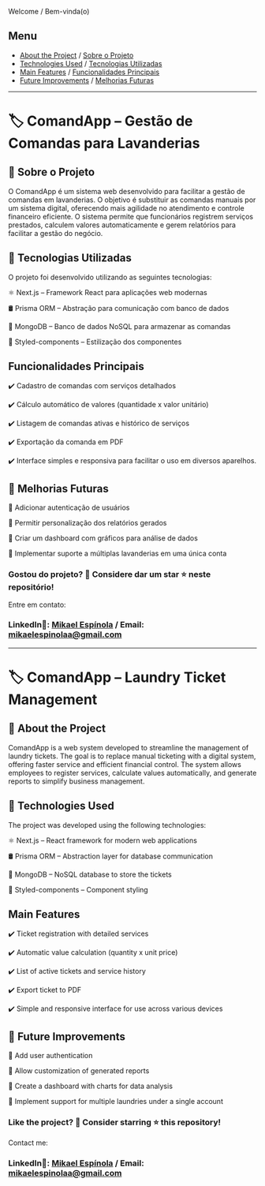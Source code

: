 Welcome / Bem-vinda(o)

## Menu

- [About the Project](#-about-the-project) / [Sobre o Projeto](#-sobre-o-projeto)
- [Technologies Used](#-technologies-used) / [Tecnologias Utilizadas](#-tecnologias-utilizadas)
- [Main Features](#main-features) / [Funcionalidades Principais](#funcionalidades-principais)
- [Future Improvements](#-future-improvements) / [Melhorias Futuras](#-melhorias-futuras)

---

# 🏷️ ComandApp – Gestão de Comandas para Lavanderias

## 📌 Sobre o Projeto

O ComandApp é um sistema web desenvolvido para facilitar a gestão de comandas em lavanderias. O objetivo é substituir as comandas manuais por um sistema digital, oferecendo mais agilidade no atendimento e controle financeiro eficiente.
O sistema permite que funcionários registrem serviços prestados, calculem valores automaticamente e gerem relatórios para facilitar a gestão do negócio.

## 🚀 Tecnologias Utilizadas
O projeto foi desenvolvido utilizando as seguintes tecnologias:

⚛️ Next.js – Framework React para aplicações web modernas

🛢️ Prisma ORM – Abstração para comunicação com banco de dados

📂 MongoDB – Banco de dados NoSQL para armazenar as comandas

 💅 Styled-components – Estilização dos componentes

 ## Funcionalidades Principais

✔️ Cadastro de comandas com serviços detalhados

✔️ Cálculo automático de valores (quantidade x valor unitário)

✔️ Listagem de comandas ativas e histórico de serviços

✔️ Exportação da comanda em PDF

✔️ Interface simples e responsiva para facilitar o uso em diversos aparelhos.

## 🚀 Melhorias Futuras

🔹 Adicionar autenticação de usuários

🔹 Permitir personalização dos relatórios gerados

🔹 Criar um dashboard com gráficos para análise de dados

🔹 Implementar suporte a múltiplas lavanderias em uma única conta

### Gostou do projeto? 🌟 Considere dar um star ⭐ neste repositório!
 Entre em contato:

### LinkedIn📧: [Mikael Espínola](https://www.linkedin.com/in/mikaelespinola) / Email: mikaelespinolaa@gmail.com

---
# 🏷️ ComandApp – Laundry Ticket Management

## 📌 About the Project

ComandApp is a web system developed to streamline the management of laundry tickets. The goal is to replace manual ticketing with a digital system, offering faster service and efficient financial control. The system allows employees to register services, calculate values automatically, and generate reports to simplify business management.

## 🚀 Technologies Used
The project was developed using the following technologies:

⚛️ Next.js – React framework for modern web applications

🛢️ Prisma ORM – Abstraction layer for database communication

📂 MongoDB – NoSQL database to store the tickets

💅 Styled-components – Component styling

## Main Features

✔️ Ticket registration with detailed services

✔️ Automatic value calculation (quantity x unit price)

✔️ List of active tickets and service history

✔️ Export ticket to PDF

✔️ Simple and responsive interface for use across various devices

## 🚀 Future Improvements

🔹 Add user authentication

🔹 Allow customization of generated reports

🔹 Create a dashboard with charts for data analysis

🔹 Implement support for multiple laundries under a single account

### Like the project? 🌟 Consider starring ⭐ this repository!
 Contact me:

### LinkedIn📧: [Mikael Espínola](https://www.linkedin.com/in/mikaelespinola) / Email: mikaelespinolaa@gmail.com
